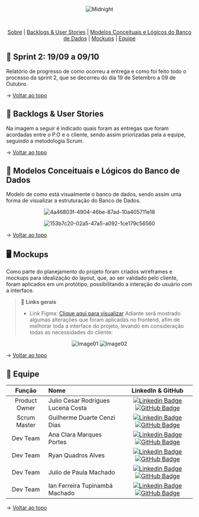 <div align="center">
    
![Midnight](https://user-images.githubusercontent.com/79495727/186236948-b6e259f5-b2ba-44c6-844c-ffe2eb2b0fbf.png)
</div>
<br id="topo">
<p align="center">
    <a href="#sobre">Sobre</a>  |  
    <a href="#backlogs">Backlogs & User Stories</a>  |  
    <a href="#MdB">Modelos Conceituais e Lógicos do Banco de Dados</a>  | 
    <a href="#prototipo">Mockups</a>  |   
    <a href="#equipe">Equipe</a>
</p>
   
<span id="sobre">

## :bookmark_tabs: Sprint 2: 19/09 a 09/10
Relatório de progresso de como ocorreu a entrega e como foi feito todo o processo da sprint 2, que se decorreu do dia 19 de Setembro a 09 de Outubro.

    
→ [Voltar ao topo](#topo)

<span id="backlogs">

## :dart: Backlogs & User Stories
    
Na imagem a seguir é indicado quais foram as entregas que foram acordadas entre o P.O e o cliente, sendo assim priorizadas pela a equipe, seguindo a metodologia Scrum.
  
<div align="center">
    




</div>
  
→ [Voltar ao topo](#topo)

<span id="MdB">

## 👾 Modelos Conceituais e Lógicos do Banco de Dados
Modelo de como está visualmente o banco de dados, sendo assim uma forma de visualizar a estruturação do Banco de Dados.


<div align="center">


![4a46803f-4904-46be-87ad-10a405711e18](https://user-images.githubusercontent.com/101107794/194788005-6495a12e-45d9-4573-97f8-1e7aca9cb058.jpg)

![153b7c20-02a5-47a5-a092-1ce179c56560](https://user-images.githubusercontent.com/101107794/194788009-8886c203-c745-4b77-9cb5-044773f00800.jpg)

</div>
  
→ [Voltar ao topo](#topo)


<span id="prototipo">


## :desktop_computer: Mockups
Como parte do planejamento do projeto foram criados wireframes e mockups para idealização do layout, que, ao ser validado pelo cliente, foram aplicados em um protótipo, possibilitando a interação do usuário com a interface.
    

    
> 🔗 **Links gerais** <br>
> - Link Figma: [Clique aqui para visualizar](https://www.figma.com/file/yeUkyS8cgm8wVefsG9YVCU/ROBO---FRONT-(Copy)?node-id=0%3A1)
Adiante será mostrado algumas alterações que foram aplicadas no frontend, afim de melhorar toda a interface do projeto, levando em consideração todas as necessidades do cliente:
    
    
<div align="center">
    
![Image01](https://user-images.githubusercontent.com/101107794/196098914-2effdaa5-63cc-4b35-8543-8e7e1073ca2d.jpeg)
![Image02](https://user-images.githubusercontent.com/101107794/196098990-5340d14e-729b-4881-afda-8fc827160db0.jpeg)

</div>



    
→ [Voltar ao topo](#topo)


<span id="equipe">

## :busts_in_silhouette: Equipe

|    Função     | Nome                                  |                                                                                                                                                      LinkedIn & GitHub                                                                                                                                                      |
| :-----------: | :------------------------------------ | :-------------------------------------------------------------------------------------------------------------------------------------------------------------------------------------------------------------------------------------------------------------------------------------------------------------------------: |
| Product Owner | Julio Cesar Rodrigues Lucena Costa           |     [![Linkedin Badge](https://img.shields.io/badge/Linkedin-blue?style=flat-square&logo=Linkedin&logoColor=white)](https://www.linkedin.com/in/julio-lucena-2001) [![GitHub Badge](https://img.shields.io/badge/GitHub-111217?style=flat-square&logo=github&logoColor=white)](https://github.com/JulioL2001)              |
| Scrum Master  | Guilherme Duarte Cenzi Dias |      [![Linkedin Badge](https://img.shields.io/badge/Linkedin-blue?style=flat-square&logo=Linkedin&logoColor=white)](https://www.linkedin.com/in/guilherme-duarte-cenzi-dias-9737621b6) [![GitHub Badge](https://img.shields.io/badge/GitHub-111217?style=flat-square&logo=github&logoColor=white)](https://github.com/Guilhermedcdias)     |
|   Dev Team    | Ana Clara Marques Portes               |         [![Linkedin Badge](https://img.shields.io/badge/Linkedin-blue?style=flat-square&logo=Linkedin&logoColor=white)]() [![GitHub Badge](https://img.shields.io/badge/GitHub-111217?style=flat-square&logo=github&logoColor=white)](https://github.com/AnaMarks)        |
|   Dev Team    | Ryan Quadros Alves                 |   [![Linkedin Badge](https://img.shields.io/badge/Linkedin-blue?style=flat-square&logo=Linkedin&logoColor=white)](https://www.linkedin.com/in/ryan-alves-661ba823b) [![GitHub Badge](https://img.shields.io/badge/GitHub-111217?style=flat-square&logo=github&logoColor=white)](https://github.com/XLryan246)   |
|   Dev Team    | Julio de Paula Machado       |           [![Linkedin Badge](https://img.shields.io/badge/Linkedin-blue?style=flat-square&logo=Linkedin&logoColor=white)]() [![GitHub Badge](https://img.shields.io/badge/GitHub-111217?style=flat-square&logo=github&logoColor=white)](https://github.com/JulioPm142)          |
|   Dev Team    | Ian Ferreira Tupinambá Machado       |        [![Linkedin Badge](https://img.shields.io/badge/Linkedin-blue?style=flat-square&logo=Linkedin&logoColor=white)](https://www.linkedin.com/in/itupii) [![GitHub Badge](https://img.shields.io/badge/GitHub-111217?style=flat-square&logo=github&logoColor=white)](https://github.com/itupii)            |


→ [Voltar ao topo](#topo)

